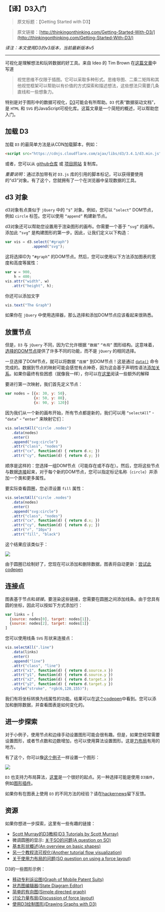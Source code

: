 
【译】D3入门
---

> 原文标题：【Getting Started with D3】

> 原文链接：[http://thinkingonthinking.com/Getting-Started-With-D3/](http://thinkingonthinking.com/Getting-Started-With-D3/)

*译注：本文使用D3的v3版本，当前最新版本v5*

---

可视化是理解想法和玩转数据的好工具。来自 Ideo 的 Tim Brown 在[这篇文章](http://designthinking.ideo.com/?p=1294)中写道

> 视觉思维不仅限于插图。它可以采取多种形式。思维导图、二乘二矩阵和其他视觉框架可以帮助以有价值的方式探索和描述想法，这些想法只需要几条直线和一些想象力。

特别是对于图形中的数据可视化，[D3](http://d3js.org/)可能会有所帮助。`D3` 代表“数据驱动文档”，是 `HTML` 和 `SVG` 的JavaScript可视化库。这篇文章是一个简短的概述，可以帮助您入门。

## 加载 D3

加载 `D3` 的最简单方法是从CDN加载脚本，例如：

```html
<script src="https://cdnjs.cloudflare.com/ajax/libs/d3/3.4.1/d3.min.js"></script>
```

或者，您可以从 [github仓库](https://github.com/mbostock/d3) 或 [项目网站](http://d3js.org/) 复制库。

*重要说明*：通过添加带有对 `D3.js` 库的引用的脚本标记，可以获得要使用的“d3”对象。有了这个，您就拥有了一个在浏览器中呈现数据的工具。

## d3 对象

d3对象有点类似于 `jQuery` 中的 `“$”` 对象。例如，您可以 `“select”` DOM节点，例如 `circle` 标签。您可以使用 `“append”` 构建新节点。

d3对象还可以帮助您设置用于渲染图形的画布。你需要一个基于 `“svg”` 的画布。添加此 `“svg”` 是构建图形的第一步。因此，让我们定义以下构造：

```js
var vis = d3.select("#graph")
            .append("svg");
```

这将选择ID为 `“#graph”` 的DOM节点。然后，您可以使用以下方法添加图表的宽度和高度等属性：

```js
var w = 900,
    h = 400;
vis.attr("width", w)
   .attr("height", h);
```

你还可以添加文字

```js
vis.text("The Graph")
```

如果你在 `jQuery` 中使用选择器，那么选择和添加DOM节点应该看起来很熟悉。

## 放置节点

但是，`D3` 与 `jQuery` 不同，因为它允许根据 `“数据”` `“布局”` 图形结构。这意味着，[选择的DOM节点](http://bost.ocks.org/mike/selection/)提供了许多不同的功能，而不是 `jQuery` 的相同选择。

一旦选择了DOM节点，就可以将数据 `“连接”` 到DOM节点！这是通过 [`data()`](https://github.com/mbostock/d3/wiki/Selections#wiki-data) 命令完成的。数据到节点的映射可能会感觉有点神奇，因为这会基于声明性语法[添加关系](http://bost.ocks.org/mike/join/)。如果你最终有些困惑（就像我一样），你可以在[这里](http://knowledgestockpile.blogspot.de/2012/01/understanding-selectall-data-enter.html)阅读一些额外的解释

要进行第一次映射，我们首先定义节点：

```js
var nodes = [{x: 30, y: 50},
             {x: 50, y: 80},
             {x: 90, y: 120}]
```

因为我们从一个新的画布开始，所有节点都是新的，我们可以用 `“selectAll”` - `“data”` - `“enter”` 来映射它们：

```js
vis.selectAll("circle .nodes")
   .data(nodes)
   .enter()
   .append("svg:circle")
   .attr("class", "nodes")
   .attr("cx", function(d) { return d.x; })
   .attr("cy", function(d) { return d.y; })
```

顺序是这样的：您选择一组DOM节点（可能存在或不存在）。然后，您将这些节点与数据[连接](http://bost.ocks.org/mike/join/)起来，对于每个新的DOM节点，您可以指定标记名称（`circle`）并添加一个类和更多属性。

要实际查看圆圈，您必须设置 `fill` 属性：

```js
vis.selectAll("circle .nodes")
   .data(nodes)
   .enter()
   .append("svg:circle")
   .attr("class", "nodes")
   .attr("cx", function(d) { return d.x; })
   .attr("cy", function(d) { return d.y; })
   .attr("r", "10px")
   .attr("fill", "black") 
```

这个结果应该类似于：

![](http://thinkingonthinking.com/static/images/3_circles.png)

由于圆圈已绘制好了，您现在可以添加和删除数据，图表将自动更新：[尝试此codepen](http://codepen.io/mulderp/pen/aDrxq)

## 连接点

图表基于节点和*链接*。要渲染这些链接，您需要在圆圈之间添加线条。由于您具有圆的坐标，因此可以按如下方式添加行：

```js
var links = [
  {source: nodes[0], target: nodes[1]},
  {source: nodes[2], target: nodes[1]}
]
```

您可以使用线条 `SVG` 形状来连接点：

```js
vis.selectAll(".line")
   .data(links)
   .enter()
   .append("line")
   .attr("class", "line")
   .attr("x1", function(d) { return d.source.x })
   .attr("y1", function(d) { return d.source.y })
   .attr("x2", function(d) { return d.target.x })
   .attr("y2", function(d) { return d.target.y })
   .style("stroke", "rgb(6,120,155)");
```

我们有将坐标转换为线属性的功能。结果可以在[这个codepen](http://codepen.io/mulderp/pen/wxmBd)中看到。您可以添加和删除数据，并查看图表是如何变化的。

## 进一步探索

对于小例子，使用节点和边缘手动设置图形可能会很有趣。但是，如果您经常需要设置图形，或者节点数和边数增加，也可以使用算法设置图形。这是[力布局](http://en.wikipedia.org/wiki/Force-directed_graph_drawing)有用的地方。

有了这个，你可以像[这个例子](http://codepen.io/mulderp/full/KGFvx)一样设置一个图形：

![](http://thinkingonthinking.com/static/images/graph_levelgraph.png)

`D3` 也支持力布局算法，[这里](http://www.d3noob.org/2013/03/what-is-force-layout-diagram-in-d3js.html)是一个很好的起点。另一种选择可能是使用 `D3插件`，例如[图形插件](https://github.com/d3/d3-plugins/tree/master/graph)。

如果你有在图表上使用 `D3` 的不同方法的经验？请在[hackernews](https://news.ycombinator.com/item?id=7210162)留下反馈。

## 资源

如果你想进一步探索，这里有一些有趣的链接：

- [Scott Murray的D3教程(D3 Tutorials by Scott Murray)](http://alignedleft.com/tutorials/d3/)
- 微调圆圈的显示: [关于SO的问题(A question on SO)](http://stackoverflow.com/questions/15859457/d3-js-circles-are-not-appearing)
- [基本形状概述(An overview on basic shapes)](https://www.dashingd3js.com/svg-basic-shapes-and-d3js)
- [另一个教程流可视化(Another tutorial flow visualization)](http://blog.stephenboak.com/2012/06/15/d3-flow-vis-tutorial.html)
- [关于使用力布局的问题(SO question on using a force layout)](http://stackoverflow.com/questions/17656502/d3js-create-a-force-layout-with-fixed-nodes)

D3的一些图形示例：

- [移动专利诉讼图(Graph of Mobile Patent Suits)](http://bl.ocks.org/mbostock/1153292)
- [状态图编辑器(State Diagram Editor)](http://bl.ocks.org/lgersman/5311202)
- [简单的有向图(Simple directed graph)](http://bl.ocks.org/rkirsling/5001347)
- [讨论力量布局(Discussion of force layout)](http://www.is.kau.se/julioangulo/angulo/blog/?p=157568737)
- [使用D3绘制图形(Drawing Graphs with D3)](http://toolongdidntread.com/graph-visualization/drawing-graphs-with-d3js-part-1/)
